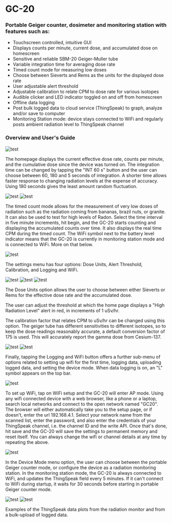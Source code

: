 # GC-20
### Portable Geiger counter, dosimeter and monitoring station with features such as:
- Touchscreen controlled, intuitive GUI
- Displays counts per minute, current dose, and accumulated dose on homescreen
- Sensitive and reliable SBM-20 Geiger-Muller tube
- Variable integration time for averaging dose rate
- Timed count mode for measuring low doses
- Choose between Sieverts and Rems as the units for the displayed dose rate
- User adjustable alert threshold
- Adjustable calibration to relate CPM to dose rate for various isotopes
- Audible clicker and LED indicator toggled on and off from homescreen
- Offline data logging
- Post bulk logged data to cloud service (ThingSpeak) to graph, analyze and/or save to computer
- Monitoring Station mode: device stays connected to WiFi and regularly posts ambient radiation level to ThingSpeak channel

### Overview and User's Guide

![test](https://raw.githubusercontent.com/pra22/GC-20/master/Images/homepage.jpg)

The homepage displays the current effective dose rate, counts per minute, and the cumulative dose since the device was turned on. The integration time can be changed by tapping the "INT 60 s" button and the user can choose between 60, 180 and 5 seconds of integration. A shorter time allows faster response to changing radiation levels at the expense of accuracy. Using 180 seconds gives the least amount random fluctuation.

![test](https://raw.githubusercontent.com/pra22/GC-20/master/Images/timed_count_setup.jpg)
![test](https://raw.githubusercontent.com/pra22/GC-20/master/Images/timed_count_running.jpg)

The timed count mode allows for the measurement of very low doses of radiation such as the radiation coming from bananas, brazil nuts, or granite. It can also be used to test for high levels of Radon. Select the time interval in five minute increments, hit begin, and the GC-20 starts counting and displaying the accumulated counts over time. It also displays the real time CPM during the timed count. 
The WiFi symbol next to the battery level indicator means that the GC-20 is currently in monitoring station mode and is connected to WiFi. More on that below.

![test](https://raw.githubusercontent.com/pra22/GC-20/master/Images/settings.jpg)

The settings menu has four options: Dose Units, Alert Threshold, Calibration, and Logging and WiFi. 

![test](https://raw.githubusercontent.com/pra22/GC-20/master/Images/units.jpg)
![test](https://raw.githubusercontent.com/pra22/GC-20/master/Images/threshold.jpg)
![test](https://raw.githubusercontent.com/pra22/GC-20/master/Images/calibration.jpg)

The Dose Units option allows the user to choose between either Sieverts or Rems for the effective dose rate and the accumulated dose.


The user can adjust the threshold at which the home page displays a "High Radiation Level" alert in red, in increments of 1 uSv/hr.



The calibration factor that relates CPM to uSv/hr can be changed using this option. The geiger tube has different sensitivities to different isotopes, so to keep the dose readings reasonably accurate, a default conversion factor of 175 is used. This will accurately report the gamma dose from Cesium-137. 

![test](https://raw.githubusercontent.com/pra22/GC-20/master/Images/logging_off.jpg)
![test](https://raw.githubusercontent.com/pra22/GC-20/master/Images/logging_on.jpg)

Finally, tapping the Logging and WiFi button offers a further sub-menu of options related to setting up wifi for the first time, logging data, uploading logged data, and setting the device mode. When data logging is on, an "L" symbol appears on the top bar.

![test](https://raw.githubusercontent.com/pra22/GC-20/master/Images/wifi_setup.jpg)

To set up WiFi, tap on WiFi setup and the GC-20 will enter AP mode. Using any wifi connected device with a web browser, like a phone or a laptop, search local networks and connect to the open network named "GC20". The browser will either automatically take you to the setup page, or if doesn't, enter the url 192.168.4.1. Select your network name from the scanned list, enter the password, and also enter the credentials of your ThingSpeak channel, i.e. the channel ID and the write API. Once that's done, hit save and the GC-20 will save the settings to permanent memory and reset itself. You can always change the wifi or channel details at any time by repeating the above.

![test](https://raw.githubusercontent.com/pra22/GC-20/master/Images/device_mode.jpg)

In the Device Mode menu option, the user can choose between the portable Geiger counter mode, or configure the device as a radiation monitoring station. In the monitoring station mode, the GC-20 is always connected to WiFi, and updates the ThingSpeak field every 5 minutes. If it can't connect to WiFi during startup, it waits for 30 seconds before starting in portable Geiger counter mode.

![test](https://raw.githubusercontent.com/pra22/GC-20/master/Images/thingspeak_live.png)
![test](https://raw.githubusercontent.com/pra22/GC-20/master/Images/thingspeak_log.png)

Examples of the ThingSpeak data plots from the radiation monitor and from a bulk-upload of logged data.

